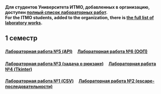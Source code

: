 **Для студентов Университета ИТМО, добавленных в организацию, доступен [полный список лабораторных работ](https://github.com/ITMOPython-2022?view_as=member).**  
**For the ITMO students, added to the organization, there is [the full list of laboratory works](https://github.com/ITMOPython-2022?view_as=member).**

## 1 семестр

#### [Лабораторная работа №5 (API)](https://github.com/ITMOPython-2022/Lab-5) ㅤ[Лабораторная работа №6 (ООП)](https://github.com/ITMOPython-2022/Lab-6)
#### [Лабораторная работа №3 (задача о рюкзаке)](https://github.com/ITMOPython-2022/Lab-3) ㅤ[Лабораторная работа №4 (Tkinter)](https://github.com/ITMOPython-2022/Lab-4)
#### [Лабораторная работа №1 (CSV)](https://github.com/ITMOPython-2022/Lab-1) ㅤ[Лабораторная работа №2 (escape-последовательности)](https://github.com/ITMOPython-2022/Lab-2)
